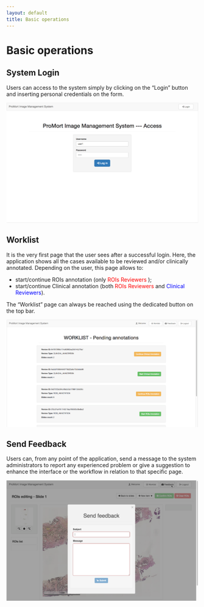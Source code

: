 ```yaml
---
layout: default
title: Basic operations
---
```


# Basic operations

## System Login

Users can access to the system simply by clicking on the “Login” button and inserting personal credentials on the form.

![login](./img/2.login.png)

## Worklist

It is the very first page that the user sees after a successful login. Here, the application shows all the cases available to be reviewed and/or clinically annotated. Depending on the user, this page allows to:

- start/continue ROIs annotation (only <span style="color:red">ROIs Reviewers </span>);
- start/continue Clinical annotation (both <span style="color:red">ROIs Reviewers</span> and <span style="color:blue">Clinical Reviewers</span>).

The “Worklist” page can always be reached using the dedicated button on the top bar.  

![worklist](./img/3.in_worklist.png)

## Send Feedback
Users can, from any point of the application, send a message to the system administrators to report any experienced problem or give a suggestion to enhance the interface or the workflow in relation to that specific page.

![feedback](./img/27.feedback.png)


